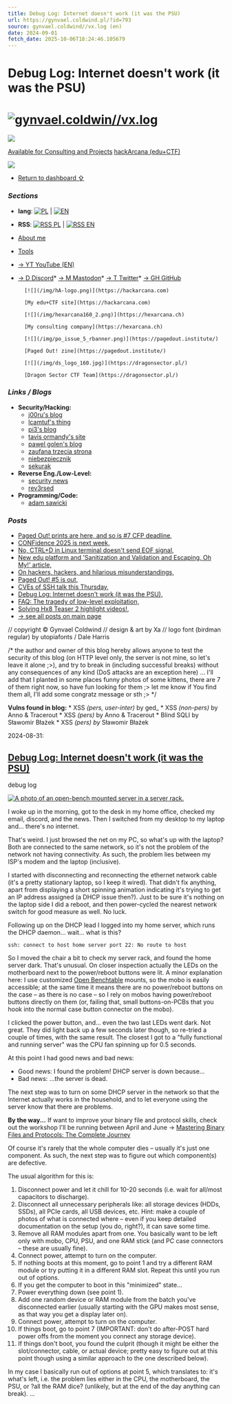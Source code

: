 ```yaml
---
title: Debug Log: Internet doesn't work (it was the PSU)
url: https://gynvael.coldwind.pl/?id=793
source: gynvael.coldwind//vx.log (en)
date: 2024-09-01
fetch_date: 2025-10-06T18:24:46.105679
---
```


# Debug Log: Internet doesn't work (it was the PSU)

# [![gynvael.coldwin//vx.log](/img/logo.gif)](/?blog=1)

![](/images/something_suspicious.png)

[Available for Consulting and Projects](https://hexarcana.ch/?utm=gyn-blog)
[hackArcana (edu+CTF)](https://hackarcana.com/?utm=gyn-blog-w)

![](/img/gynvael-close.jpg)

* [Return to dashboard ⇪](/)

### *Sections*

* **lang**: [![PL](/images/lang_pl.png)](?blog=1&lang=pl) | [![EN](/images/lang_en.png)](?blog=1&lang=en)
* **RSS**: [![RSS PL](/images/lang_pl.png)](/rss_pl.php) | [![RSS EN](/images/lang_en.png)](/rss_en.php)
* [About me](?id=50)
* [Tools](?id=182)
* [→ YT YouTube (EN)](https://youtube.com/c/GynvaelEN)
* [→ D Discord](/discord)* [→ M Mastodon](https://infosec.exchange/%40gynvael)* [→ T Twitter](https://twitter.com/gynvael)* [→ GH GitHub](https://github.com/gynvael)

        [![](/img/hA-logo.png)](https://hackarcana.com)

        [My edu+CTF site](https://hackarcana.com)

        [![](/img/hexarcana160_2.png)](https://hexarcana.ch)

        [My consulting company](https://hexarcana.ch)

        [![](/img/po_issue_5_rbanner.png)](https://pagedout.institute/)

        [Paged Out! zine](https://pagedout.institute/)

        [![](/img/ds_logo_160.jpg)](https://dragonsector.pl/)

        [Dragon Sector CTF Team](https://dragonsector.pl/)

### *Links / Blogs*

* **Security/Hacking:**
  + [j00ru's blog](https://j00ru.vexillium.org/)
  + [lcamtuf's thing](https://lcamtuf.substack.com/)
  + [pi3's blog](http://blog.pi3.com.pl/)
  + [tavis ormandy's site](https://lock.cmpxchg8b.com/)
  + [pawel golen's blog](http://wampir.mroczna-zaloga.org/)
  + [zaufana trzecia strona](http://zaufanatrzeciastrona.pl/)
  + [niebezpiecznik](https://niebezpiecznik.pl/)
  + [sekurak](https://sekurak.pl/)
* **Reverse Eng./Low-Level:**
  + [security news](https://www.secnews.pl/)
  + [rev3rsed](http://rev3rsed.blogspot.com/)
* **Programming/Code:**
  + [adam sawicki](http://asawicki.info/)

### *Posts*

* [Paged Out! prints are here, and so is #7 CFP deadline,](?id=805)
* [CONFidence 2025 is next week,](?id=804)
* [No, CTRL+D in Linux terminal doesn't send EOF signal,](?id=801)
* [New edu platform and 'Sanitization and Validation and Escaping, Oh My!' article,](?id=800)
* [On hackers, hackers, and hilarious misunderstandings,](?id=799)
* [Paged Out! #5 is out,](?id=797)
* [CVEs of SSH talk this Thursday,](?id=796)
* [Debug Log: Internet doesn't work (it was the PSU),](?id=793)
* [FAQ: The tragedy of low-level exploitation,](?id=791)
* [Solving Hx8 Teaser 2 highlight videos!,](?id=789)
* [→ see all posts on main page](/)

// copyright © Gynvael Coldwind
// design & art by Xa
// logo font (birdman regular) by utopiafonts / Dale Harris

/\* the author and owner of this blog hereby allows anyone to test the security of this blog (on HTTP level only, the server is not mine, so let's leave it alone ;>), and try to break in (including successful breaks) without any consequences of any kind (DoS attacks are an exception here) ... I'll add that I planted in some places funny photos of some kittens, there are 7 of them right now, so have fun looking for them ;> let me know if You find them all, I'll add some congratz message or sth ;> \*/

**Vulns found in blog:**
\* XSS *(pers, user-inter)* by ged\_
\* XSS *(non-pers)* by Anno & Tracerout
\* XSS *(pers)* by Anno & Tracerout
\* Blind SQLI by Sławomir Błażek
\* XSS *(pers) by* Sławomir Błażek

2024-08-31:

## [Debug Log: Internet doesn't work (it was the PSU)](?id=793)

debug log

[![A photo of an open-bench mounted server in a server rack.](img/t_daemon_in_red.jpg)](img/daemon_in_red.jpg)

I woke up in the morning, got to the desk in my home office, checked my email, discord, and the news. Then I switched from my desktop to my laptop and... there's no internet.

That's weird. I just browsed the net on my PC, so what's up with the laptop? Both are connected to the same network, so it's not the problem of the network not having connectivity. As such, the problem lies between my ISP's modem and the laptop (inclusive).

I started with disconnecting and reconnecting the ethernet network cable (it's a pretty stationary laptop, so I keep it wired). That didn't fix anything, apart from displaying a short spinning animation indicating it's trying to get an IP address assigned (a DHCP issue then?). Just to be sure it's nothing on the laptop side I did a reboot, and then power-cycled the nearest network switch for good measure as well. No luck.

Following up on the DHCP lead I logged into my home server, which runs the DHCP daemon... wait... what is this?

`ssh: connect to host home server port 22: No route to host`

So I moved the chair a bit to check my server rack, and found the home server dark. That's unusual. On closer inspection actually the LEDs on the motherboard next to the power/reboot buttons were lit. A minor explanation here: I use customized [Open Benchtable](https://openbenchtable.com/) mounts, so the mobo is easily accessible; at the same time it means there are no power/reboot buttons on the case – as there is no case – so I rely on mobos having power/reboot buttons directly on them (or, failing that, small buttons-on-PCBs that you hook into the normal case button connector on the mobo).

I clicked the power button, and... even the two last LEDs went dark. Not great. They did light back up a few seconds later though, so re-tried a couple of times, with the same result. The closest I got to a "fully functional and running server" was the CPU fan spinning up for 0.5 seconds.

At this point I had good news and bad news:

* Good news: I found the problem! DHCP server is down because...
* Bad news: ...the server is dead.

The next step was to turn on some DHCP server in the network so that the Internet actually works in the household, and to let everyone using the server know that there are problems.

**By the way...**
If want to improve your binary file and protocol skills, check out the workshop I'll be running between April and June → [Mastering Binary Files and Protocols: The Complete Journey](https://hackarcana.com/workshop-session/2025-Q1-Q1-mastering-binary/buy?utm=gyn-blog-inad)

Of course it's rarely that the whole computer dies – usually it's just one component. As such, the next step was to figure out which component(s) are defective.

The usual algorithm for this is:

1. Disconnect power and let it chill for 10-20 seconds (i.e. wait for all/most capacitors to discharge).
2. Disconnect all unnecessary peripherals like: all storage devices (HDDs, SSDs), all PCIe cards, all USB devices, etc. Hint: make a couple of photos of what is connected where – even if you keep detailed documentation on the setup (you do, right?), it can save some time.
3. Remove all RAM modules apart from one. You basically want to be left only with mobo, CPU, PSU, and one RAM stick (and PC case connectors – these are usually fine).
4. Connect power, attempt to turn on the computer.
5. If nothing boots at this moment, go to point 1 and try a different RAM module or try putting it in a different RAM slot. Repeat this until you run out of options.
6. If you get the computer to boot in this "minimized" state...
7. Power everything down (see point 1).
8. Add one random device or RAM module from the batch you've disconnected earlier (usually starting with the GPU makes most sense, as that way you get a display later on).
9. Connect power, attempt to turn on the computer.
10. If things boot, go to point 7 (IMPORTANT: don't do after-POST hard power offs from the moment you connect any storage device).
11. If things don't boot, you found the culprit (though it might be either the slot/connector, cable, or actual device; pretty easy to figure out at this point though using a similar approach to the one described below).

In my case I basically run out of options at point 5, which translates to: it's what's left, i.e. the problem lies either in the CPU, the motherboard, the PSU, or ?all the RAM dice? (unlikely, but at the end of the day anything can break). ...